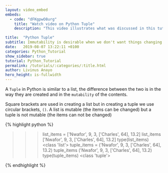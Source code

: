 ```yaml
---
layout: video_embed
embeds:
  - code: "dFKgpwO8urg"
    title: "Watch video on Python Tuple"
    description: "This video illustrates what was discussed in this tutorial"

title:  "Python Tuple"
subtitle: Immutability is desirable when we don't want things changing!
date:   2019-08-07 13:22:11 +0100
categories: Python_Tutorial
show_sidebar: true
tutorial: Python_Tutorial
permalink: /tutorials/:categories/:title.html
author: Livinus Anayo
hero_height: is-fullwidth
---
```


A `Tuple` in Python is similar to a list, the difference between the two is in the way they are created and in the `mutability` of the contents.

Square brackets are used in creating a list but in creating a tuple we use circular brackets, `()`. A list is mutable (the items can be changed) but a tuple is not mutable (the items can not be changed)

{% highlight python %}

>>> list_items = ['Nwafor', 9, 3, ['Charles', 64], 13.2]
>>> list_items
['Nwafor', 9, 3, ['Charles', 64], 13.2]
>>> type(list_items)
<class 'list'>
>>> tuple_items = ('Nwafor', 9, 3, ['Charles', 64], 13.2)
>>> tuple_items
('Nwafor', 9, 3, ['Charles', 64], 13.2)
>>> type(tuple_items)
<class 'tuple'>
>>>

{% endhighlight %}
